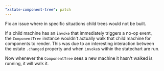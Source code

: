 ```yaml
---
"xstate-component-tree": patch
---
```


Fix an issue where in specific situations child trees would not be built.

If a child machine has an `invoke` that immediately triggers a no-op event, the `ComponentTree` instance wouldn't actually walk that child machine for components to render. This was due to an interesting interaction between the xstate `.changed` property and when `invoke`s within the statechart are run.

Now whenever the `ComponentTree` sees a new machine it hasn't walked is running, it will walk it.
